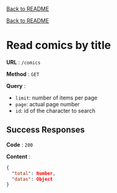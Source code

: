 [Back to README](../README.md)

[Back to README](../README.md)

# Read comics by title

**URL** : `/comics`

**Method** : `GET`

**Query** :

- `limit`: number of items per page
- `page`: actual page number
- `id`: id of the character to search

## Success Responses

**Code** : `200`

**Content** :

```json
{
  "total": Number,
  "datas": Object
}
```
